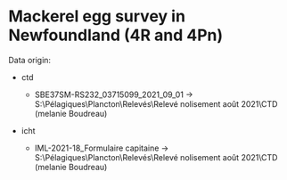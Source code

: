 # Mackerel egg survey in Newfoundland (4R and 4Pn)


Data origin:

- ctd
	- SBE37SM-RS232_03715099_2021_09_01 -> S:\Pélagiques\Plancton\Relevés\Relevé nolisement août 2021\CTD (melanie Boudreau)

- icht
	- IML-2021-18_Formulaire capitaine -> S:\Pélagiques\Plancton\Relevés\Relevé nolisement août 2021\CTD (melanie Boudreau)




